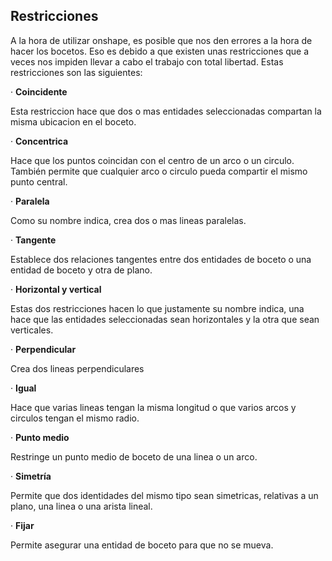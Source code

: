 ## Restricciones

A la hora de utilizar onshape, es posible que nos den errores a la hora de hacer los bocetos. Eso es debido a que existen unas restricciones que a veces nos impiden llevar a cabo el trabajo con total libertad. Estas restricciones son las siguientes:

· **Coincidente**

Esta restriccion hace que dos o mas entidades seleccionadas compartan la misma ubicacion en el boceto.

· **Concentrica**

Hace que los puntos coincidan con el centro de un arco o un circulo. También permite que cualquier arco o circulo pueda compartir el mismo punto central.

· **Paralela**

Como su nombre indica, crea dos o mas lineas paralelas.

· **Tangente**

Establece dos relaciones tangentes entre dos entidades de boceto o una entidad de boceto y otra de plano.

· **Horizontal y vertical**

Estas dos restricciones hacen lo que justamente su nombre indica, una hace que las entidades seleccionadas sean horizontales y la otra que sean verticales.

· **Perpendicular**

Crea dos lineas perpendiculares

· **Igual**

Hace que varias lineas tengan la misma longitud o que varios arcos y circulos tengan el mismo radio.

· **Punto medio**

Restringe un punto medio de boceto de una linea o un arco.

· **Simetría**

Permite que dos identidades del mismo tipo sean simetricas, relativas a un plano, una linea o una arista lineal.

· **Fijar**

Permite asegurar una entidad de boceto para que no se mueva.
















